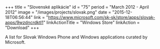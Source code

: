 +++
title = "Slovenské aplikácie"
id = "75"
period = "March 2012 - April 2012"
image = "/images/projects/slovak.png"
date = "2015-12-18T06:56:44"
link = "https://www.microsoft.com/sk-sk/store/apps/slovak-apps/9wzdncrdktl1"
linkActionTitle = "Windows Store"
linkAction = "Download"
+++

A list for Slovak Windows Phone and Windows applications curated by Microsoft.
